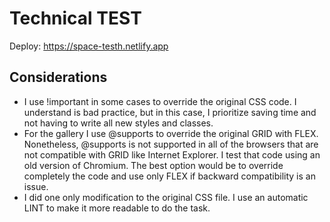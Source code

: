 # Technical TEST 

Deploy: https://space-testh.netlify.app

## Considerations 
* I use !important in some cases to override the original CSS code. I understand is bad practice, but in this case, I prioritize saving time and not having to write all new styles and classes. 
* For the gallery I use @supports to override the original GRID with FLEX. Nonetheless, @supports is not supported in all of the browsers that are not compatible with GRID like Internet Explorer. I test that code using an old version of Chromium. The best option would be to override completely the code and use only FLEX if backward compatibility is an issue. 
* I did one only modification to the original CSS file. I use an automatic LINT to make it more readable to do the task.
